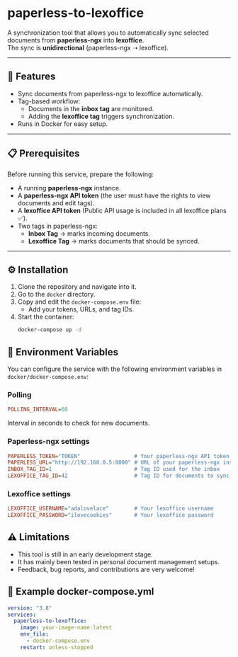 # paperless-to-lexoffice

A synchronization tool that allows you to automatically sync selected documents from **paperless-ngx** into **lexoffice**.  
The sync is **unidirectional** (paperless-ngx ➝ lexoffice).

---

## 🚀 Features
- Sync documents from paperless-ngx to lexoffice automatically.  
- Tag-based workflow:  
  - Documents in the **inbox tag** are monitored.  
  - Adding the **lexoffice tag** triggers synchronization.  
- Runs in Docker for easy setup.  

---

## 📋 Prerequisites

Before running this service, prepare the following:

- A running **paperless-ngx** instance.  
- A **paperless-ngx API token** (the user must have the rights to view documents and edit tags).  
- A **lexoffice API token** (Public API usage is included in all lexoffice plans ✅).  
- Two tags in paperless-ngx:  
  - **Inbox Tag** → marks incoming documents.  
  - **Lexoffice Tag** → marks documents that should be synced.  

---

## ⚙️ Installation

1. Clone the repository and navigate into it.  
2. Go to the `docker` directory.  
3. Copy and edit the `docker-compose.env` file:
   - Add your tokens, URLs, and tag IDs.  
4. Start the container:
   ```bash
   docker-compose up -d

## 🔧 Environment Variables

You can configure the service with the following environment variables in `docker/docker-compose.env`:

### Polling

```ini
POLLING_INTERVAL=60
```

Interval in seconds to check for new documents.

### Paperless-ngx settings

```ini
PAPERLESS_TOKEN="TOKEN"                 # Your paperless-ngx API token
PAPERLESS_URL="http://192.168.0.5:8000" # URL of your paperless-ngx instance
INBOX_TAG_ID=1                          # Tag ID used for the inbox
LEXOFFICE_TAG_ID=42                     # Tag ID for documents to sync with lexoffice
```

### Lexoffice settings

```ini
LEXOFFICE_USERNAME="adalovelace"        # Your lexoffice username
LEXOFFICE_PASSWORD="ilovecookies"       # Your lexoffice password
```

## ⚠️ Limitations

- This tool is still in an early development stage.
- It has mainly been tested in personal document management setups.
- Feedback, bug reports, and contributions are very welcome!

## 📄 Example docker-compose.yml

```yaml
version: "3.8"
services:
  paperless-to-lexoffice:
    image: your-image-name:latest
    env_file:
      - docker-compose.env
    restart: unless-stopped
````
